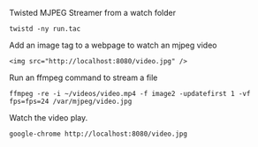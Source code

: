 Twisted MJPEG Streamer from a watch folder

    twistd -ny run.tac

Add an image tag to a webpage to watch an mjpeg video

    <img src="http://localhost:8080/video.jpg" />

Run an ffmpeg command to stream a file

    ffmpeg -re -i ~/videos/video.mp4 -f image2 -updatefirst 1 -vf fps=fps=24 /var/mjpeg/video.jpg

Watch the video play.

    google-chrome http://localhost:8080/video.jpg
